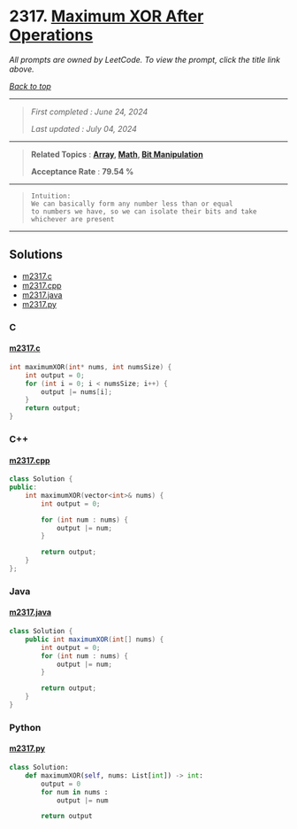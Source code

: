 # 2317. [Maximum XOR After Operations ](<https://leetcode.com/problems/maximum-xor-after-operations>)

*All prompts are owned by LeetCode. To view the prompt, click the title link above.*

*[Back to top](<../README.md>)*

------

> *First completed : June 24, 2024*
>
> *Last updated : July 04, 2024*

------

> **Related Topics** : **[Array](<by_topic/Array.md>), [Math](<by_topic/Math.md>), [Bit Manipulation](<by_topic/Bit Manipulation.md>)**
>
> **Acceptance Rate** : **79.54 %**

------

> ```
> Intuition: 
> We can basically form any number less than or equal 
> to numbers we have, so we can isolate their bits and take 
> whichever are present
> ```

------

## Solutions

- [m2317.c](<../my-submissions/m2317.c>)
- [m2317.cpp](<../my-submissions/m2317.cpp>)
- [m2317.java](<../my-submissions/m2317.java>)
- [m2317.py](<../my-submissions/m2317.py>)
### C
#### [m2317.c](<../my-submissions/m2317.c>)
```C
int maximumXOR(int* nums, int numsSize) {
    int output = 0;
    for (int i = 0; i < numsSize; i++) {
        output |= nums[i];
    }
    return output;
}
```

### C++
#### [m2317.cpp](<../my-submissions/m2317.cpp>)
```C++
class Solution {
public:
    int maximumXOR(vector<int>& nums) {
        int output = 0;

        for (int num : nums) {
            output |= num;
        }

        return output;
    }
};
```

### Java
#### [m2317.java](<../my-submissions/m2317.java>)
```Java
class Solution {
    public int maximumXOR(int[] nums) {
        int output = 0;
        for (int num : nums) {
            output |= num;
        }

        return output;
    }
}
```

### Python
#### [m2317.py](<../my-submissions/m2317.py>)
```Python
class Solution:
    def maximumXOR(self, nums: List[int]) -> int:
        output = 0
        for num in nums :
            output |= num

        return output
```

